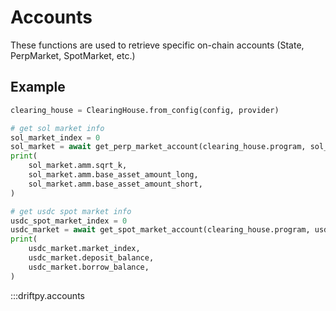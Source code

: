# Accounts

These functions are used to retrieve specific on-chain accounts (State, PerpMarket, SpotMarket, etc.)

## Example 

```python 
clearing_house = ClearingHouse.from_config(config, provider)

# get sol market info 
sol_market_index = 0
sol_market = await get_perp_market_account(clearing_house.program, sol_market_index)
print(
    sol_market.amm.sqrt_k, 
    sol_market.amm.base_asset_amount_long, 
    sol_market.amm.base_asset_amount_short, 
)

# get usdc spot market info
usdc_spot_market_index = 0
usdc_market = await get_spot_market_account(clearing_house.program, usdc_spot_market_index)
print(
    usdc_market.market_index,
    usdc_market.deposit_balance,
    usdc_market.borrow_balance,
)
```

:::driftpy.accounts